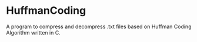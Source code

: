 # HuffmanCoding
A program to compress and decompress .txt files based on Huffman Coding Algorithm written in C.
